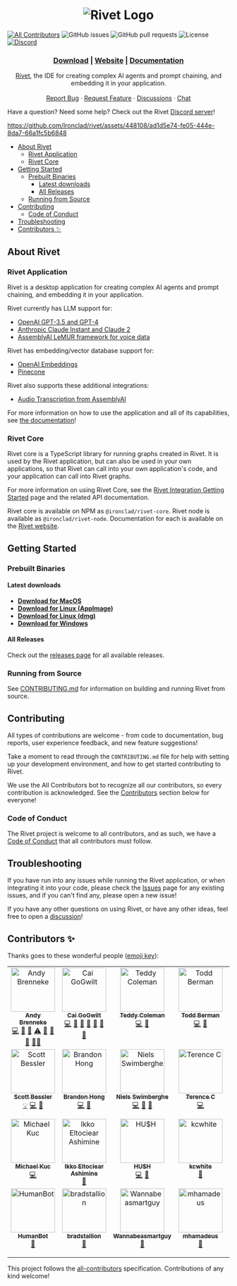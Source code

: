 <h1 align="center"><img src="https://rivet.ironcladapp.com/img/logo-banner-wide.png" alt="Rivet Logo"></h1>

[![All Contributors](https://img.shields.io/github/all-contributors/Ironclad/rivet?color=ee8449&style=flat-square)](#contributors-) ![GitHub issues](https://img.shields.io/github/issues/Ironclad/rivet) ![GitHub pull requests](https://img.shields.io/github/issues-pr/Ironclad/rivet) ![License](https://img.shields.io/github/license/Ironclad/rivet) [![Discord](https://img.shields.io/discord/1149376303070466110?style=flat&logo=discord)](https://discord.gg/qT8B2gv9Mg)

<h3 align="center"><a href="https://github.com/Ironclad/rivet/releases">Download</a> | <a href="https://rivet.ironcladapp.com">Website</a> | <a href="https://rivet.ironcladapp.com/docs">Documentation</a></h3>

<p align="center">
  <a href="https://rivet.ironcladapp.com">Rivet</a>, the IDE for creating complex AI agents and prompt chaining, and embedding it in your application.
  <br />
  <br />
  <a href="https://github.com/Ironclad/rivet/issues">Report Bug</a>
  ·
  <a href="https://github.com/Ironclad/rivet/issues">Request Feature</a>
  ·
  <a href="https://github.com/Ironclad/rivet/discussions">Discussions</a>
  ·
  <a href="https://discord.gg/qT8B2gv9Mg">Chat</a>
</p>

Have a question? Need some help? Check out the Rivet [Discord server](https://discord.gg/qT8B2gv9Mg)!

https://github.com/Ironclad/rivet/assets/448108/ad1d5e74-fe05-444e-8da7-66a1fc5b6848

- [About Rivet](#about-rivet)
  - [Rivet Application](#rivet-application)
  - [Rivet Core](#rivet-core)
- [Getting Started](#getting-started)
  - [Prebuilt Binaries](#prebuilt-binaries)
    - [Latest downloads](#latest-downloads)
    - [All Releases](#all-releases)
  - [Running from Source](#running-from-source)
- [Contributing](#contributing)
  - [Code of Conduct](#code-of-conduct)
- [Troubleshooting](#troubleshooting)
- [Contributors ✨](#contributors-)

## About Rivet

### Rivet Application

Rivet is a desktop application for creating complex AI agents and prompt chaining, and embedding it in your application.

Rivet currently has LLM support for:

- [OpenAI GPT-3.5 and GPT-4](https://openai.com/gpt-4)
- [Anthropic Claude Instant and Claude 2](https://www.anthropic.com/index/claude-2)
- [AssemblyAI LeMUR framework for voice data](https://www.assemblyai.com/models/lemur)

Rivet has embedding/vector database support for:

- [OpenAI Embeddings](https://platform.openai.com/docs/guides/embeddings)
- [Pinecone](https://www.pinecone.io/)

Rivet also supports these additional integrations:

- [Audio Transcription from AssemblyAI](https://www.assemblyai.com/models/core-transcription)

For more information on how to use the application and all of its capabilities, see [the documentation](https://rivet.ironcladapp.com/docs)!

### Rivet Core

Rivet core is a TypeScript library for running graphs created in Rivet. It is used by the Rivet application, but can also be used in your own applications, so that Rivet can call into your own application's code, and your application can call into Rivet graphs.

For more information on using Rivet Core, see the [Rivet Integration Getting Started](https://rivet.ironcladapp.com/docs/api-reference/getting-started-integration) page and the related API documentation.

Rivet core is available on NPM as `@ironclad/rivet-core`. Rivet node is available as `@ironclad/rivet-node`. Documentation for each is available on the [Rivet website](https://rivet.ironcladapp.com/docs/api-reference).

## Getting Started

### Prebuilt Binaries

#### Latest downloads

- **[Download for MacOS](https://github.com/Ironclad/rivet/releases/latest/download/Rivet.dmg)**
- **[Download for Linux (AppImage)](https://github.com/Ironclad/rivet/releases/latest/download/Rivet.AppImage)**
- **[Download for Linux (dmg)](https://github.com/Ironclad/rivet/releases/latest/download/Rivet.dmg)**
- **[Download for Windows](https://github.com/Ironclad/rivet/releases/latest/download/Rivet-Setup.exe)**

#### All Releases

Check out the [releases page](https://github.com/Ironclad/rivet/releases) for all available releases.

### Running from Source

See [CONTRIBUTING.md](./CONTRIBUTING.md) for information on building and running Rivet from source.

## Contributing

All types of contributions are welcome - from code to documentation, bug reports, user experience feedback, and new feature suggestions!

Take a moment to read through the `CONTRIBUTING.md` file for help with setting up your development environment, and how to get started contributing to Rivet.

We use the All Contributors bot to recognize all our contributors, so every contribution is acknowledged. See the [Contributors](#contributors-) section below for everyone!

### Code of Conduct

The Rivet project is welcome to all contributors, and as such, we have a [Code of Conduct](./CODE_OF_CONDUCT.md) that all contributors must follow.

## Troubleshooting

If you have run into any issues while running the Rivet application, or when integrating it into your code, please check the [Issues](https://github.com/Ironclad/rivet/issues) page for any existing issues, and if you can't find any, please open a new issue!

If you have any other questions on using Rivet, or have any other ideas, feel free to open a [discussion](https://github.com/Ironclad/rivet/discussions)!

## Contributors ✨

Thanks goes to these wonderful people ([emoji key](https://allcontributors.org/docs/en/emoji-key)):

<!-- ALL-CONTRIBUTORS-LIST:START - Do not remove or modify this section -->
<!-- prettier-ignore-start -->
<!-- markdownlint-disable -->
<table>
  <tbody>
    <tr>
      <td align="center" valign="top" width="14.28%"><a href="https://github.com/abrenneke"><img src="https://avatars.githubusercontent.com/u/342540?v=4?s=100" width="100px;" alt="Andy Brenneke"/><br /><sub><b>Andy Brenneke</b></sub></a><br /><a href="https://github.com/Ironclad/rivet/commits?author=abrenneke" title="Code">💻</a> <a href="#ideas-abrenneke" title="Ideas, Planning, & Feedback">🤔</a> <a href="#research-abrenneke" title="Research">🔬</a> <a href="https://github.com/Ironclad/rivet/commits?author=abrenneke" title="Tests">⚠️</a> <a href="#tool-abrenneke" title="Tools">🔧</a> <a href="https://github.com/Ironclad/rivet/pulls?q=is%3Apr+reviewed-by%3Aabrenneke" title="Reviewed Pull Requests">👀</a> <a href="#question-abrenneke" title="Answering Questions">💬</a> <a href="#mentoring-abrenneke" title="Mentoring">🧑‍🏫</a></td>
      <td align="center" valign="top" width="14.28%"><a href="https://github.com/gogwilt"><img src="https://avatars.githubusercontent.com/u/448108?v=4?s=100" width="100px;" alt="Cai GoGwilt"/><br /><sub><b>Cai GoGwilt</b></sub></a><br /><a href="https://github.com/Ironclad/rivet/commits?author=gogwilt" title="Code">💻</a> <a href="#business-gogwilt" title="Business development">💼</a> <a href="#ideas-gogwilt" title="Ideas, Planning, & Feedback">🤔</a> <a href="#maintenance-gogwilt" title="Maintenance">🚧</a> <a href="#promotion-gogwilt" title="Promotion">📣</a> <a href="https://github.com/Ironclad/rivet/pulls?q=is%3Apr+reviewed-by%3Agogwilt" title="Reviewed Pull Requests">👀</a> <a href="https://github.com/Ironclad/rivet/issues?q=author%3Agogwilt" title="Bug reports">🐛</a></td>
      <td align="center" valign="top" width="14.28%"><a href="https://github.com/teddycoleman"><img src="https://avatars.githubusercontent.com/u/15386324?v=4?s=100" width="100px;" alt="Teddy Coleman"/><br /><sub><b>Teddy Coleman</b></sub></a><br /><a href="https://github.com/Ironclad/rivet/commits?author=teddycoleman" title="Code">💻</a> <a href="https://github.com/Ironclad/rivet/issues?q=author%3Ateddycoleman" title="Bug reports">🐛</a></td>
      <td align="center" valign="top" width="14.28%"><a href="https://github.com/tberman"><img src="https://avatars.githubusercontent.com/u/183738?v=4?s=100" width="100px;" alt="Todd Berman"/><br /><sub><b>Todd Berman</b></sub></a><br /><a href="https://github.com/Ironclad/rivet/commits?author=tberman" title="Code">💻</a> <a href="https://github.com/Ironclad/rivet/issues?q=author%3Atberman" title="Bug reports">🐛</a></td>
      <td align="center" valign="top" width="14.28%"><a href="https://github.com/a-rothwell"><img src="https://avatars.githubusercontent.com/u/12634659?v=4?s=100" width="100px;" alt="Andrew Rothwell"/><br /><sub><b>Andrew Rothwell</b></sub></a><br /><a href="#tutorial-a-rothwell" title="Tutorials">✅</a> <a href="https://github.com/Ironclad/rivet/commits?author=a-rothwell" title="Documentation">📖</a> <a href="https://github.com/Ironclad/rivet/commits?author=a-rothwell" title="Code">💻</a></td>
      <td align="center" valign="top" width="14.28%"><a href="http://twitter.com/dominiccooney"><img src="https://avatars.githubusercontent.com/u/55120?v=4?s=100" width="100px;" alt="Dominic Cooney"/><br /><sub><b>Dominic Cooney</b></sub></a><br /><a href="#ideas-dominiccooney" title="Ideas, Planning, & Feedback">🤔</a> <a href="https://github.com/Ironclad/rivet/issues?q=author%3Adominiccooney" title="Bug reports">🐛</a></td>
      <td align="center" valign="top" width="14.28%"><a href="https://github.com/ankrgyl"><img src="https://avatars.githubusercontent.com/u/565363?v=4?s=100" width="100px;" alt="Ankur Goyal"/><br /><sub><b>Ankur Goyal</b></sub></a><br /><a href="https://github.com/Ironclad/rivet/commits?author=ankrgyl" title="Documentation">📖</a> <a href="https://github.com/Ironclad/rivet/commits?author=ankrgyl" title="Code">💻</a></td>
    </tr>
    <tr>
      <td align="center" valign="top" width="14.28%"><a href="https://github.com/scottbessler"><img src="https://avatars.githubusercontent.com/u/293802?v=4?s=100" width="100px;" alt="Scott Bessler"/><br /><sub><b>Scott Bessler</b></sub></a><br /><a href="#example-scottbessler" title="Examples">💡</a> <a href="https://github.com/Ironclad/rivet/commits?author=scottbessler" title="Code">💻</a> <a href="https://github.com/Ironclad/rivet/issues?q=author%3Ascottbessler" title="Bug reports">🐛</a></td>
      <td align="center" valign="top" width="14.28%"><a href="https://github.com/meeow"><img src="https://avatars.githubusercontent.com/u/18222559?v=4?s=100" width="100px;" alt="Brandon Hong"/><br /><sub><b>Brandon Hong</b></sub></a><br /><a href="https://github.com/Ironclad/rivet/commits?author=meeow" title="Code">💻</a> <a href="https://github.com/Ironclad/rivet/issues?q=author%3Ameeow" title="Bug reports">🐛</a></td>
      <td align="center" valign="top" width="14.28%"><a href="https://swimburger.net"><img src="https://avatars.githubusercontent.com/u/3382717?v=4?s=100" width="100px;" alt="Niels Swimberghe"/><br /><sub><b>Niels Swimberghe</b></sub></a><br /><a href="https://github.com/Ironclad/rivet/commits?author=Swimburger" title="Code">💻</a> <a href="https://github.com/Ironclad/rivet/commits?author=Swimburger" title="Documentation">📖</a> <a href="https://github.com/Ironclad/rivet/issues?q=author%3ASwimburger" title="Bug reports">🐛</a></td>
      <td align="center" valign="top" width="14.28%"><a href="https://github.com/tcgj"><img src="https://avatars.githubusercontent.com/u/7994529?v=4?s=100" width="100px;" alt="Terence C"/><br /><sub><b>Terence C</b></sub></a><br /><a href="https://github.com/Ironclad/rivet/commits?author=tcgj" title="Code">💻</a></td>
      <td align="center" valign="top" width="14.28%"><a href="https://github.com/tbrodahl-ironclad"><img src="https://avatars.githubusercontent.com/u/142630410?v=4?s=100" width="100px;" alt="Thomas Brodahl"/><br /><sub><b>Thomas Brodahl</b></sub></a><br /><a href="#design-tbrodahl-ironclad" title="Design">🎨</a></td>
      <td align="center" valign="top" width="14.28%"><a href="https://github.com/Jkwok0714"><img src="https://avatars.githubusercontent.com/u/28716303?v=4?s=100" width="100px;" alt="Justin Kwok"/><br /><sub><b>Justin Kwok</b></sub></a><br /><a href="https://github.com/Ironclad/rivet/issues?q=author%3AJkwok0714" title="Bug reports">🐛</a></td>
      <td align="center" valign="top" width="14.28%"><a href="https://meebleforp.com/"><img src="https://avatars.githubusercontent.com/u/445650?v=4?s=100" width="100px;" alt="Zhang Yi Jiang"/><br /><sub><b>Zhang Yi Jiang</b></sub></a><br /><a href="https://github.com/Ironclad/rivet/commits?author=ZhangYiJiang" title="Documentation">📖</a></td>
    </tr>
    <tr>
      <td align="center" valign="top" width="14.28%"><a href="https://github.com/Crystalix007"><img src="https://avatars.githubusercontent.com/u/4603729?v=4?s=100" width="100px;" alt="Michael Kuc"/><br /><sub><b>Michael Kuc</b></sub></a><br /><a href="https://github.com/Ironclad/rivet/commits?author=Crystalix007" title="Code">💻</a></td>
      <td align="center" valign="top" width="14.28%"><a href="https://github.com/eltociear"><img src="https://avatars.githubusercontent.com/u/22633385?v=4?s=100" width="100px;" alt="Ikko Eltociear Ashimine"/><br /><sub><b>Ikko Eltociear Ashimine</b></sub></a><br /><a href="https://github.com/Ironclad/rivet/commits?author=eltociear" title="Documentation">📖</a></td>
      <td align="center" valign="top" width="14.28%"><a href="http://ohshutit.com"><img src="https://avatars.githubusercontent.com/u/54246375?v=4?s=100" width="100px;" alt="HU$H"/><br /><sub><b>HU$H</b></sub></a><br /><a href="https://github.com/Ironclad/rivet/commits?author=hushaudio" title="Code">💻</a> <a href="#ideas-hushaudio" title="Ideas, Planning, & Feedback">🤔</a></td>
      <td align="center" valign="top" width="14.28%"><a href="https://github.com/kcwhite"><img src="https://avatars.githubusercontent.com/u/3812801?v=4?s=100" width="100px;" alt="kcwhite"/><br /><sub><b>kcwhite</b></sub></a><br /><a href="https://github.com/Ironclad/rivet/commits?author=kcwhite" title="Documentation">📖</a></td>
      <td align="center" valign="top" width="14.28%"><a href="https://gentrace.ai"><img src="https://avatars.githubusercontent.com/u/1203039?v=4?s=100" width="100px;" alt="Vivek Nair"/><br /><sub><b>Vivek Nair</b></sub></a><br /><a href="https://github.com/Ironclad/rivet/commits?author=viveknair" title="Code">💻</a> <a href="https://github.com/Ironclad/rivet/commits?author=viveknair" title="Documentation">📖</a></td>
      <td align="center" valign="top" width="14.28%"><a href="https://github.com/CongYun22"><img src="https://avatars.githubusercontent.com/u/115971962?v=4?s=100" width="100px;" alt="丛云"/><br /><sub><b>丛云</b></sub></a><br /><a href="#ideas-CongYun22" title="Ideas, Planning, & Feedback">🤔</a></td>
      <td align="center" valign="top" width="14.28%"><a href="https://www.linkedin.com/in/vianneystroebel/"><img src="https://avatars.githubusercontent.com/u/628818?v=4?s=100" width="100px;" alt="Vianney Stroebel"/><br /><sub><b>Vianney Stroebel</b></sub></a><br /><a href="https://github.com/Ironclad/rivet/issues?q=author%3Avibl" title="Bug reports">🐛</a></td>
    </tr>
    <tr>
      <td align="center" valign="top" width="14.28%"><a href="https://github.com/advisely"><img src="https://avatars.githubusercontent.com/u/29242247?v=4?s=100" width="100px;" alt="HumanBot"/><br /><sub><b>HumanBot</b></sub></a><br /><a href="https://github.com/Ironclad/rivet/issues?q=author%3Aadvisely" title="Bug reports">🐛</a></td>
      <td align="center" valign="top" width="14.28%"><a href="https://github.com/bradstallion"><img src="https://avatars.githubusercontent.com/u/37795833?v=4?s=100" width="100px;" alt="bradstallion"/><br /><sub><b>bradstallion</b></sub></a><br /><a href="https://github.com/Ironclad/rivet/issues?q=author%3Abradstallion" title="Bug reports">🐛</a></td>
      <td align="center" valign="top" width="14.28%"><a href="https://github.com/Wannabeasmartguy"><img src="https://avatars.githubusercontent.com/u/107250451?v=4?s=100" width="100px;" alt="Wannabeasmartguy"/><br /><sub><b>Wannabeasmartguy</b></sub></a><br /><a href="#ideas-Wannabeasmartguy" title="Ideas, Planning, & Feedback">🤔</a></td>
      <td align="center" valign="top" width="14.28%"><a href="https://github.com/mhamadeus"><img src="https://avatars.githubusercontent.com/u/77891233?v=4?s=100" width="100px;" alt="mhamadeus"/><br /><sub><b>mhamadeus</b></sub></a><br /><a href="#ideas-mhamadeus" title="Ideas, Planning, & Feedback">🤔</a></td>
      <td align="center" valign="top" width="14.28%"><a href="https://www.linkedin.com/in/moalturfi/"><img src="https://avatars.githubusercontent.com/u/71999644?v=4?s=100" width="100px;" alt="Mohamed Alturfi"/><br /><sub><b>Mohamed Alturfi</b></sub></a><br /><a href="#maintenance-altaiiiir" title="Maintenance">🚧</a></td>
    </tr>
  </tbody>
</table>

<!-- markdownlint-restore -->
<!-- prettier-ignore-end -->

<!-- ALL-CONTRIBUTORS-LIST:END -->

This project follows the [all-contributors](https://github.com/all-contributors/all-contributors) specification. Contributions of any kind welcome!
